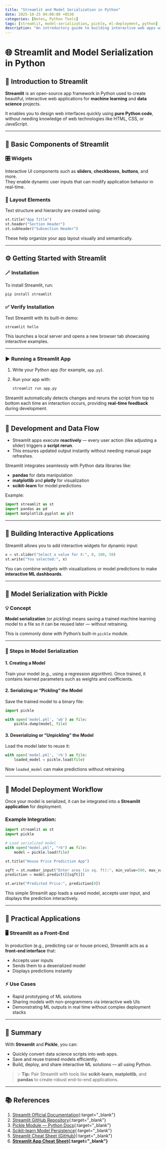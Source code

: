 ```yaml
---
title: "Streamlit and Model Serialization in Python"
date: 2025-10-25 04:00:00 +0530
categories: [Notes, Python Tools]
tags: [streamlit, model-serialization, pickle, ml-deployment, python]
description: "An introductory guide to building interactive web apps with Streamlit and deploying machine learning models through serialization using Pickle."
---
```


# 🌐 Streamlit and Model Serialization in Python

## 🚀 Introduction to Streamlit

**Streamlit** is an open-source app framework in Python used to create beautiful, interactive web applications for **machine learning** and **data science** projects.  

It enables you to design web interfaces quickly using **pure Python code**, without needing knowledge of web technologies like HTML, CSS, or JavaScript.

---

## 🧩 Basic Components of Streamlit

### 🎛️ Widgets
Interactive UI components such as **sliders**, **checkboxes**, **buttons**, and more.  
They enable dynamic user inputs that can modify application behavior in real-time.

### 🧱 Layout Elements
Text structure and hierarchy are created using:
```python
st.title("App Title")
st.header("Section Header")
st.subheader("Subsection Header")
````

These help organize your app layout visually and semantically.

---

## ⚙️ Getting Started with Streamlit

### 🪄 Installation

To install Streamlit, run:

```bash
pip install streamlit
```

### ✅ Verify Installation

Test Streamlit with its built-in demo:

```bash
streamlit hello
```

This launches a local server and opens a new browser tab showcasing interactive examples.

---

### ▶️ Running a Streamlit App

1. Write your Python app (for example, `app.py`).
2. Run your app with:

   ```bash
   streamlit run app.py
   ```

Streamlit automatically detects changes and reruns the script from top to bottom each time an interaction occurs, providing **real-time feedback** during development.

---

## 🧠 Development and Data Flow

* Streamlit apps execute **reactively** — every user action (like adjusting a slider) triggers a **script rerun**.
* This ensures updated output instantly without needing manual page refreshes.

Streamlit integrates seamlessly with Python data libraries like:

* **pandas** for data manipulation
* **matplotlib** and **plotly** for visualization
* **scikit-learn** for model predictions

Example:

```python
import streamlit as st
import pandas as pd
import matplotlib.pyplot as plt
```

---

## 🧮 Building Interactive Applications

Streamlit allows you to add interactive widgets for dynamic input:

```python
x = st.slider("Select a value for X:", 0, 100, 50)
st.write("You selected:", x)
```

You can combine widgets with visualizations or model predictions to make **interactive ML dashboards**.

---

## 🧠 Model Serialization with Pickle

### 💡 Concept

**Model serialization** (or *pickling*) means saving a trained machine learning model to a file so it can be reused later — without retraining.

This is commonly done with Python’s built-in `pickle` module.

---

### 🧱 Steps in Model Serialization

#### 1. Creating a Model

Train your model (e.g., using a regression algorithm).
Once trained, it contains learned parameters such as weights and coefficients.

#### 2. Serializing or “Pickling” the Model

Save the trained model to a binary file:

```python
import pickle

with open('model.pkl', 'wb') as file:
    pickle.dump(model, file)
```

#### 3. Deserializing or “Unpickling” the Model

Load the model later to reuse it:

```python
with open('model.pkl', 'rb') as file:
    loaded_model = pickle.load(file)
```

Now `loaded_model` can make predictions without retraining.

---

## 🧩 Model Deployment Workflow

Once your model is serialized, it can be integrated into a **Streamlit application** for deployment.

### Example Integration:

```python
import streamlit as st
import pickle

# Load serialized model
with open("model.pkl", "rb") as file:
    model = pickle.load(file)

st.title("House Price Prediction App")

sqft = st.number_input("Enter area (in sq. ft):", min_value=500, max_value=5000, step=100)
prediction = model.predict([[sqft]])

st.write("Predicted Price:", prediction[0])
```

This simple Streamlit app loads a saved model, accepts user input, and displays the prediction interactively.

---

## 🧰 Practical Applications

### 🖥️ Streamlit as a Front-End

In production (e.g., predicting car or house prices), Streamlit acts as a **front-end interface** that:

* Accepts user inputs
* Sends them to a deserialized model
* Displays predictions instantly

### ⚡ Use Cases

* Rapid prototyping of ML solutions
* Sharing models with non-programmers via interactive web UIs
* Demonstrating ML outputs in real time without complex deployment stacks

---

## 🧾 Summary

With **Streamlit** and **Pickle**, you can:

* Quickly convert data science scripts into web apps.
* Save and reuse trained models efficiently.
* Build, deploy, and share interactive ML solutions — all using Python.

> 💡 **Tip:**
> Pair Streamlit with tools like **scikit-learn**, **matplotlib**, and **pandas** to create robust end-to-end applications.

---

## 📚 References

1. [Streamlit Official Documentation](https://docs.streamlit.io/){:target="_blank"}
2. [Streamlit GitHub Repository](https://github.com/streamlit/streamlit){:target="_blank"}
3. [Pickle Module — Python Docs](https://docs.python.org/3/library/pickle.html){:target="_blank"}
4. [Scikit-learn Model Persistence](https://scikit-learn.org/stable/model_persistence.html){:target="_blank"}
5. [Streamlit Cheat Sheet (GitHub)](https://github.com/daniellewisDL/streamlit-cheat-sheet){:target="_blank"}
6. **[Streamlit App Cheat Sheet](https://cheat-sheet.streamlit.app/){:target="_blank"}**
